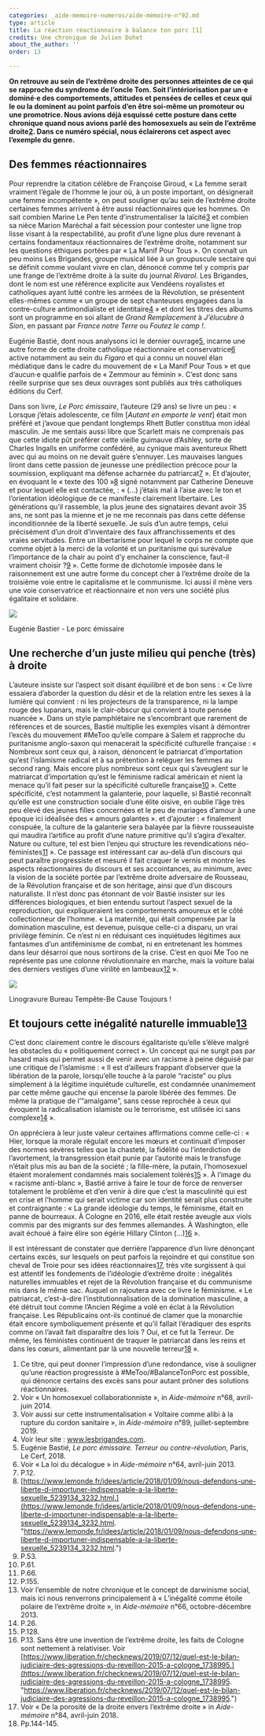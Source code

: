 ```yaml
---
categories: _aide-memoire-numeros/aide-mémoire-n°92.md
type: article
title: La réaction réactionnaire à balance ton porc [1]
credits: Une chronique de Julien Dohet
about_the_author: ''
order: 13

---
```

**On retrouve au sein de l’extrême droite des personnes atteintes de ce qui se rapproche du syndrome de l’oncle Tom. Soit l’intériorisation par un·e dominé·e des comportements, attitudes et pensées de celles et ceux qui le ou la dominent au point parfois d’en être soi-même un promoteur ou une promotrice. Nous avions déjà esquissé cette posture dans cette chronique quand nous avions parlé des homosexuels au sein de l’extrême droite**[**2**](#footnote-2)**. Dans ce numéro spécial, nous éclairerons cet aspect avec l’exemple du genre.**

## Des femmes réactionnaires

Pour reprendre la citation célèbre de Françoise Giroud, « La femme serait vraiment l’égale de l’homme le jour où, à un poste important, on désignerait une femme incompétente », on peut souligner qu’au sein de l’extrême droite certaines femmes arrivent à être aussi réactionnaires que les hommes. On sait combien Marine Le Pen tente d’instrumentaliser la laïcité[3](#footnote-3) et combien sa nièce Marion Maréchal a fait sécession pour contester une ligne trop lisse visant à la respectabilité, au profit d’une ligne plus dure revenant à certains fondamentaux réactionnaires de l’extrême droite, notamment sur les questions éthiques portées par « La Manif Pour Tous ». On connaît un peu moins Les Brigandes, groupe musical liée à un groupuscule sectaire qui se définit comme voulant vivre en clan, dénoncé comme tel y compris par une frange de l’extrême droite à la suite du journal _Rivarol_. Les Brigandes, dont le nom est une référence explicite aux Vendéens royalistes et catholiques ayant lutté contre les armées de la Révolution, se présentent elles-mêmes comme « un groupe de sept chanteuses engagées dans la contre-culture antimondialiste et identitaire[4](#footnote-4) » et dont les titres des albums sont un programme en soi allant de _Grand Remplacement_ à _J’élucubre à Sion_, en passant par _France notre Terre_ ou _Foutez le camp !_.

Eugénie Bastié, dont nous analysons ici le dernier ouvrage[5](#footnote-5), incarne une autre forme de cette droite catholique réactionnaire et conservatrice[6](#footnote-6) active notamment au sein du _Figaro_ et qui a connu un nouvel élan médiatique dans le cadre du mouvement de « La Manif Pour Tous » et que d’aucun·e qualifie parfois de « Zemmour au féminin ». C’est donc sans réelle surprise que ses deux ouvrages sont publiés aux très catholiques éditions du Cerf.

Dans son livre, _Le Porc émissaire_, l’auteure (29 ans) se livre un peu : « Lorsque j’étais adolescente, ce film \[_Autant en emporte le vent_\] était mon préféré et j’avoue que pendant longtemps Rhett Butler constitua mon idéal masculin. Je me sentais aussi libre que Scarlett mais ne comprenais pas que cette idiote pût préférer cette vieille guimauve d’Ashley, sorte de Charles Ingalls en uniforme confédéré, au cynique mais aventureux Rhett avec qui au moins on ne devait guère s’ennuyer. Les mauvaises langues liront dans cette passion de jeunesse une prédilection précoce pour la soumission, expliquant ma défense acharnée du patriarcat[7](#footnote-7) ». Et d’ajouter, en évoquant le « texte des 100 »[8](#footnote-8) signé notamment par Catherine Deneuve et pour lequel elle est contactée, : « (…) j’étais mal à l’aise avec le ton et l’orientation idéologique de ce manifeste clairement libertaire. Les générations qu’il rassemble, la plus jeune des signataires devant avoir 35 ans, ne sont pas la mienne et je ne me reconnais pas dans cette défense inconditionnée de la liberté sexuelle. Je suis d’un autre temps, celui précisément d’un droit d’inventaire des faux affranchissements et des vraies servitudes. Entre un libertarisme pour lequel le corps ne compte que comme objet à la merci de la volonté et un puritanisme qui surévalue l’importance de la chair au point d’y enchainer la conscience, faut-il vraiment choisir ?[9](#footnote-9) ». Cette forme de dichotomie imposée dans le raisonnement est une autre forme du concept cher à l’extrême droite de la troisième voie entre le capitalisme et le communisme. Ici aussi il mène vers une voie conservatrice et réactionnaire et non vers une société plus égalitaire et solidaire.

![](https://www.territoires-memoire.be/assets/uploads/eugenie-bastier-le-porc-emissaire.jpg)

<span class="img-copyright">Eugénie Bastier - Le porc émissaire</span>

## Une recherche d’un juste milieu qui penche (très) à droite

L’auteure insiste sur l’aspect soit disant équilibré et de bon sens : « Ce livre essaiera d’aborder la question du désir et de la relation entre les sexes à la lumière qui convient : ni les projecteurs de la transparence, ni la lampe rouge des lupanars, mais le clair-obscur qui convient à toute pensée nuancée ». Dans un style pamphlétaire ne s’encombrant que rarement de références et de sources, Bastié multiplie les exemples visant à démontrer l’excès du mouvement #MeToo qu’elle compare à Salem et rapproche du puritanisme anglo-saxon qui menacerait la spécificité culturelle française : « Nombreux sont ceux qui, à raison, dénoncent le patriarcat d’importation qu’est l’islamisme radical et à sa prétention à reléguer les femmes au second rang. Mais encore plus nombreux sont ceux qui s’aveuglent sur le matriarcat d’importation qu’est le féminisme radical américain et nient la menace qu’il fait peser sur la spécificité culturelle française[10](#footnote-10) ». Cette spécificité, c’est notamment la galanterie, pour laquelle, si Bastié reconnaît qu’elle est une construction sociale d’une élite oisive, en oublie l’âge très peu élevé des jeunes filles concernées et le peu de mariages d’amour à une époque ici idéalisée des « amours galantes ». et d’ajouter : « finalement conspuée, la culture de la galanterie sera balayée par la fièvre rousseauiste qui maudira l’artifice au profit d’une nature primitive qu’il s’agira d’exalter. Nature ou culture, tel est bien l’enjeu qui structure les revendications néo-féministes[11](#footnote-11) ». Ce passage est intéressant car au-delà d’un discours qui peut paraître progressiste et mesuré il fait craquer le vernis et montre les aspects réactionnaires du discours et ses accointances, au minimum, avec la vision de la société portée par l’extrême droite adversaire de Rousseau, de la Révolution française et de son héritage, ainsi que d’un discours naturaliste. Il n’est donc pas étonnant de voir Bastié insister sur les différences biologiques, et bien entendu surtout l’aspect sexuel de la reproduction, qui expliqueraient les comportements amoureux et le côté collectionneur de l’homme. « La maternité, qui était compensée par la domination masculine, est devenue, puisque celle-ci a disparu, un vrai privilège féminin. Ce n’est ni en réduisant ces inquiétudes légitimes aux fantasmes d’un antiféminisme de combat, ni en entretenant les hommes dans leur désarroi que nous sortirons de la crise. C’est en quoi Me Too ne représente pas une colonne révolutionnaire en marche, mais la voiture balai des derniers vestiges d’une virilité en lambeaux[12](#footnote-12) ».

![](https://www.territoires-memoire.be/assets/uploads/p.11_Dohet_Toujours.jpg)

<span class="img-copyright">Linogravure Bureau Tempête-Be Cause Toujours !</span>

## Et toujours cette inégalité naturelle immuable[13](#footnote-13)

C’est donc clairement contre le discours égalitariste qu’elle s’élève malgré les obstacles du « politiquement correct ». Un concept qui ne surgit pas par hasard mais qui permet aussi de venir avec un racisme à peine déguisé par une critique de l’islamisme : « Il est d’ailleurs frappant d’observer que la libération de la parole, lorsqu’elle touche à la parole “raciste” ou plus simplement à la légitime inquiétude culturelle, est condamnée unanimement par cette même gauche qui encense la parole libérée des femmes. De même la pratique de l’“amalgame”, sans cesse reprochée à ceux qui évoquent la radicalisation islamiste ou le terrorisme, est utilisée ici sans complexe[14](#footnote-14) ».

On appréciera à leur juste valeur certaines affirmations comme celle-ci : « Hier, lorsque la morale régulait encore les mœurs et continuait d’imposer des normes sévères telles que la chasteté, la fidélité ou l’interdiction de l’avortement, la transgression était punie par l’autorité mais le transfuge n’était plus mis au ban de la société ; la fille-mère, la putain, l’homosexuel étaient moralement condamnés mais socialement tolérés[15](#footnote-15) ». À l’image du « racisme anti-blanc », Bastié arrive à faire le tour de force de renverser totalement le problème et d’en venir à dire que c’est la masculinité qui est en crise et l’homme qui serait victime car son identité serait plus construite et contraignante : « La grande idéologie du temps, le féminisme, était en panne de bourreaux. À Cologne en 2016, elle était restée aveugle aux viols commis par des migrants sur des femmes allemandes. À Washington, elle avait échoué à faire élire son égérie Hillary Clinton (…)[16](#footnote-16) ».

Il est intéressant de constater que derrière l’apparence d’un livre dénonçant certains excès, sur lesquels on peut parfois la rejoindre et qui constitue son cheval de Troie pour ses idées réactionnaires[17](#footnote-17), très vite surgissent à qui est attentif les fondements de l’idéologie d’extrême droite : inégalités naturelles immuables et rejet de la Révolution française et du communisme mis dans le même sac. Auquel on rajoutera avec ce livre le féminisme. « Le patriarcat, c’est-à-dire l’institutionnalisation de la domination masculine, a été détruit tout comme l’Ancien Régime a volé en éclat à la Révolution française. Les Républicains ont-ils continué de clamer que la monarchie était encore symboliquement présente et qu’il fallait l’éradiquer des esprits comme on l’avait fait disparaître des lois ? Oui, et ce fut la Terreur. De même, les féministes continuent de traquer le patriarcat dans les reins et dans les cœurs, alimentant par là une nouvelle terreur[18](#footnote-18) ».

 1. Ce titre, qui peut donner l’impression d’une redondance, vise à souligner qu’une réaction progressiste à #MeToo/#BalanceTonPorc est possible, qui dénonce certains des excès sans pour autant prôner des solutions réactionnaires.
 2. Voir « Un homosexuel collaborationniste », in _Aide-mémoire_ n°68, avril-juin 2014.
 3. Voir aussi sur cette instrumentalisation « Voltaire comme alibi à la rupture du cordon sanitaire », in _Aide-mémoire_ n°89, juillet-septembre 2019.
 4. Voir leur site : www.lesbrigandes.com.
 5. Eugénie Bastié, _Le porc émissaire. Terreur ou contre-révolution_, Paris, Le Cerf, 2018.
 6. Voir « La loi du décalogue » in _Aide-mémoire_ n°64, avril-juin 2013.
 7. P.12.
 8. [https://www.lemonde.fr/idees/article/2018/01/09/nous-defendons-une-liberte-d-importuner-indispensable-a-la-liberte-sexuelle_5239134_3232.html.](https://www.lemonde.fr/idees/article/2018/01/09/nous-defendons-une-liberte-d-importuner-indispensable-a-la-liberte-sexuelle_5239134_3232.html. "https://www.lemonde.fr/idees/article/2018/01/09/nous-defendons-une-liberte-d-importuner-indispensable-a-la-liberte-sexuelle_5239134_3232.html.")
 9. P.53.
10. P.61.
11. P.66.
12. P.155.
13. Voir l’ensemble de notre chronique et le concept de darwinisme social, mais ici nous renverrons principalement à « L’inégalité comme étoile polaire de l’extrême droite », in _Aide-mémoire_ n°66, octobre-décembre 2013.
14. P.26.
15. P.128.
16. P.13. Sans être une invention de l’extrême droite, les faits de Cologne sont nettement à relativiser. Voir [https://www.liberation.fr/checknews/2019/07/12/quel-est-le-bilan-judiciaire-des-agressions-du-reveillon-2015-a-cologne_1738995.](https://www.liberation.fr/checknews/2019/07/12/quel-est-le-bilan-judiciaire-des-agressions-du-reveillon-2015-a-cologne_1738995. "https://www.liberation.fr/checknews/2019/07/12/quel-est-le-bilan-judiciaire-des-agressions-du-reveillon-2015-a-cologne_1738995.")
17. Voir « De la porosité de la droite envers l’extrême droite » in _Aide-mémoire_ n°84, avril-juin 2018.
18. Pp.144-145.